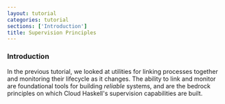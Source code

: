```yaml
---
layout: tutorial
categories: tutorial
sections: ['Introduction']
title: Supervision Principles
---
```


### Introduction

In the previous tutorial, we looked at utilities for linking processes together
and monitoring their lifecycle as it changes. The ability to link and monitor are
foundational tools for building _reliable_ systems, and are the bedrock principles
on which Cloud Haskell's supervision capabilities are built.


